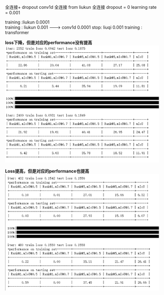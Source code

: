 全连接+ dropout
conv1d
全连接 from liukun
全连接 dropout = 0
learning rate = 0.001


training :liukun 0.0001    
training : liukun  0.001  ---> conv1d 0.0001
stop: liuqi 0.001
training : transformer


**loss下降，但是对应的performance没有提高**
![mlp](https://raw.githubusercontent.com/LIUQI-creat/pic/main/20221028154001.png)

**Loss提高，但是对应的performance也提高**
![](https://raw.githubusercontent.com/LIUQI-creat/pic/main/20221028155221.png)


<!--stackedit_data:
eyJoaXN0b3J5IjpbLTE5MDk2MzYwMjgsLTE1MDk2MTU4OTUsOD
k4NjkzNDUxLC04NDA0OTM3MzZdfQ==
-->